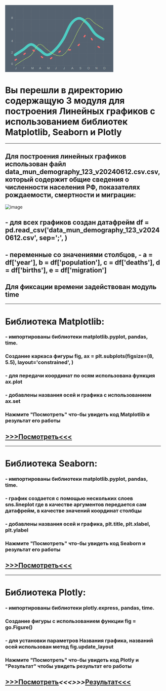 <img src = 'https://github.com/AlexandrKuznetsov1/DegreeProject/blob/master/sketh_for_readme/from_line.gif' width="350">

# Вы перешли в директорию содержащую 3 модуля для построения Линейных графиков с использованием библиотек Matplotlib, Seaborn и Plotly
___________________________________________________________________________________________________________________________________________________________________________________________________________
## Для построения линейных графиков использован файл data_mun_demography_123_v20240612.csv.csv, который содержит общие сведения о численности населения РФ, показателях рождаемости, смертности и миграции:
![image](https://github.com/user-attachments/assets/9ea41871-c46b-443c-85fe-197fce78ff95)
## - для всех графиков создан датафрейм df = pd.read_csv('data_mun_demography_123_v20240612.csv', sep=';', )
## - переменные со значениями столбцов, - a = df['year'], b = df['population'], c = df['deaths'], d = df['births'], e = df['migration']
## Для фиксации времени задействован модуль time
___________________________________________________________________________________________________________________________________________________________________________________________________________
# Библиотека Matplotlib:
### - импортированы библиотеки matplotlib.pyplot, pandas, time. 
### Создание каркаса фигуры fig, ax = plt.subplots(figsize=(8, 5.5), layout='constrained', )
### - для передачи координат по осям использована функция ax.plot
### - добавлены названия осей и графика с использованием ax.set
### Нажмите "Посмотреть" что-бы увидеть код Matplotlib и результат его работы
## [>>>Посмотреть<<<](https://github.com/AlexandrKuznetsov1/DegreeProject/blob/master/line_graphs/line_graphs_PLT.ipynb)
___________________________________________________________________________________________________________________________________________________________________________________________________________
# Библиотека Seaborn:
### - импортированы библиотеки matplotlib.pyplot, pandas, time. 
### - график создается с помощью нескольких слоев sns.lineplot где в качестве аргументов передается сам датафрейм, в качестве значений координат столбцы
### - добавлены названия осей и графика, plt.title, plt.xlabel, plt.ylabel
### Нажмите "Посмотреть" что-бы увидеть код Seaborn и результат его работы
## [>>>Посмотреть<<<](https://github.com/AlexandrKuznetsov1/DegreeProject/blob/master/line_graphs/line_graphs_SNS.ipynb)
___________________________________________________________________________________________________________________________________________________________________________________________________________
# Библиотека Plotly:
### - импортированы библиотеки plotly.express, pandas, time. 
### Создание фигуры с использованием функции fig = go.Figure()
### - для установки параметров Названия графика, названий осей использован метод fig.update_layout
### Нажмите "Посмотреть" что-бы увидеть код Plotly и "Результат" чтобы увидеть результат его работы
## [>>>Посмотреть](https://github.com/AlexandrKuznetsov1/DegreeProject/blob/master/line_graphs/line_graphs_PX.ipynb)_____<<<>>>_____[Результат<<<](https://github.com/AlexandrKuznetsov1/DegreeProject/blob/master/graphics/Линейный%20график%20PX.png)
